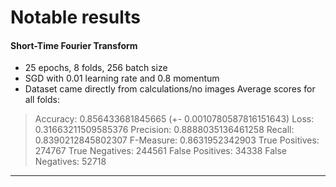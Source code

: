# Notable results

#### Short-Time Fourier Transform
- 25 epochs, 8 folds, 256 batch size
- SGD with 0.01 learning rate and 0.8 momentum
- Dataset came directly from calculations/no images
Average scores for all folds:
> Accuracy: 0.856433681845665 (+- 0.0010780587816151643)
> Loss: 0.31663211509585376
> Precision: 0.8888035136461258
> Recall: 0.8390212845802307
> F-Measure: 0.8631952342903
> True Positives: 274767 True Negatives: 244561
> False Positives: 34338 False Negatives: 52718
-----------------------------------------------
